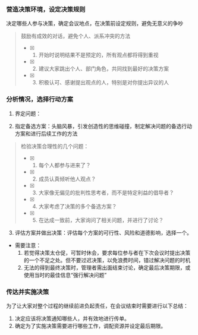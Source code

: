 ### 营造决策环境，设定决策规则
决定哪些人参与决策，确定会议地点，在决策前设定规则，避免无意义的争吵

> 鼓励有成效的对话，避免个人、派系冲突的方法
> - [x] 1. 开始时说明结果不是预定的，所有观点都将得到重视
> - [x] 2. 建议大家跳出个人、部门角色，共同找到最好的决策方案
> - [x] 3. 积极认可、感谢提出观点的人，特别是对你提出异议的人

### 分析情况，选择行动方案
1. 界定问题：

2. 指定备选方案：头脑风暴，引发创造性的思维碰撞，制定解决问题的备选行动方案和进行后续工作的方法

> 检验决策合理性的几个问题：
> - [x] 1. 每个人都参与进来了？
> - [x] 2. 成员认真倾听他人观点？
> - [x] 3. 大家像无偏见的批判性思考者，而不是特定利益的倡导者？
> - [x] 4. 大家考虑了决策的多个备选方案？
> - [x] 5. 在达成一致前，大家询问了相关问题，并进行了讨论？

3. 评估方案并做出决策：评估每个方案的可行性、风险和道德影响，选择一个。

- 需要注意：
  1. 若觉得决策太仓促，可暂时休会，要求每位参与者在下次会议时提出决策的一个不足之处。但不要过迟决策，以免浪费时间，错过解决问题的时机
  2. 无法的得到最终决策时，管理者需出面结束讨论，确定最后决策期限，或使用当时的最佳信息“强行解决问题”

### 传达并实施决策
为了让大家对整个过程的继续前进负起责任，在会议结束时需要进行以下总结：
1. 决定应该将决策通知哪些人，并有效地进行传单。
2. 确定为了实施决策需要进行哪些工作，调配资源并设定最后期限。